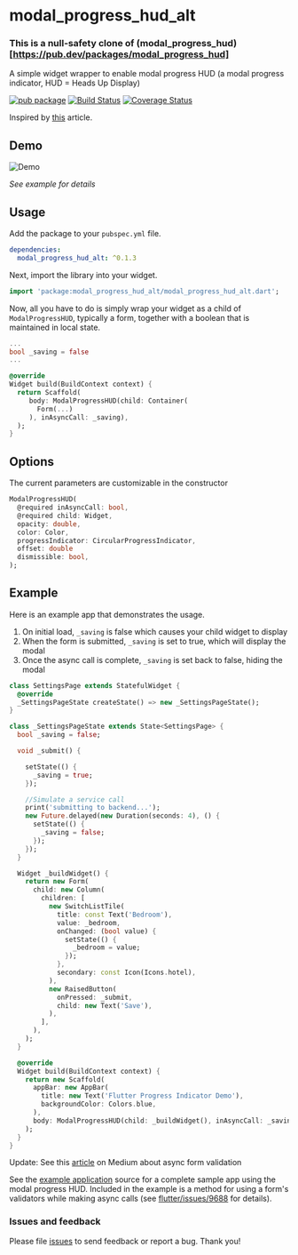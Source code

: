 # modal_progress_hud_alt

### This is a null-safety clone of (modal_progress_hud)[https://pub.dev/packages/modal_progress_hud]

A simple widget wrapper to enable modal progress HUD (a modal progress indicator, HUD = Heads Up Display)

[![pub package](https://img.shields.io/pub/v/modal_progress_hud_alt.svg)](https://pub.dartlang.org/packages/modal_progress_hud_alt)
[![Build Status](https://travis-ci.org/mmcc007/modal_progress_hud_alt.svg?branch=master)](https://travis-ci.org/mmcc007/modal_progress_hud_alt)
[![Coverage Status](https://coveralls.io/repos/github/mmcc007/modal_progress_hud_alt/badge.svg?branch=master)](https://coveralls.io/github/mmcc007/modal_progress_hud_alt?branch=master)

Inspired by [this](https://codingwithjoe.com/flutter-how-to-build-a-modal-progress-indicator/) article.


## Demo

![Demo](https://raw.githubusercontent.com/mmcc007/modal_progress_hud_alt/master/modal_progress_hud_alt.gif)

*See example for details*


## Usage

Add the package to your `pubspec.yml` file.

```yml
dependencies:
  modal_progress_hud_alt: ^0.1.3
```

Next, import the library into your widget.

```dart
import 'package:modal_progress_hud_alt/modal_progress_hud_alt.dart';
```

Now, all you have to do is simply wrap your widget as a child of `ModalProgressHUD`, typically a form, together with a boolean that is maintained in local state.

```dart
...
bool _saving = false
...

@override
Widget build(BuildContext context) {
  return Scaffold(
     body: ModalProgressHUD(child: Container(
       Form(...)
     ), inAsyncCall: _saving),
  );
}
```


## Options

The current parameters are customizable in the constructor
```dart
ModalProgressHUD(
  @required inAsyncCall: bool,
  @required child: Widget,
  opacity: double,
  color: Color,
  progressIndicator: CircularProgressIndicator,
  offset: double
  dismissible: bool,
);
```


## Example

Here is an example app that demonstrates the usage. 

1. On initial load, `_saving` is false which causes your child widget to display
2. When the form is submitted, `_saving` is set to true, which will display the modal
3. Once the async call is complete, `_saving` is set back to false, hiding the modal


```dart
class SettingsPage extends StatefulWidget {
  @override
  _SettingsPageState createState() => new _SettingsPageState();
}

class _SettingsPageState extends State<SettingsPage> {
  bool _saving = false;

  void _submit() {

    setState(() {
      _saving = true;
    });

    //Simulate a service call
    print('submitting to backend...');
    new Future.delayed(new Duration(seconds: 4), () {
      setState(() {
        _saving = false;
      });
    });
  }

  Widget _buildWidget() {
    return new Form(
      child: new Column(
        children: [
          new SwitchListTile(
            title: const Text('Bedroom'),
            value: _bedroom,
            onChanged: (bool value) {
              setState(() {
                _bedroom = value;
              });
            },
            secondary: const Icon(Icons.hotel),
          ),
          new RaisedButton(
            onPressed: _submit,
            child: new Text('Save'),
          ),
        ],
      ),
    );
  }

  @override
  Widget build(BuildContext context) {
    return new Scaffold(
      appBar: new AppBar(
        title: new Text('Flutter Progress Indicator Demo'),
        backgroundColor: Colors.blue,
      ),
      body: ModalProgressHUD(child: _buildWidget(), inAsyncCall: _saving),
    );
  }
}

```

Update: See this [article](https://medium.com/@nocnoc/the-secret-to-async-validation-on-flutter-forms-4b273c667c03) on Medium about async form validation

See the [example application](https://github.com/luis901101/modal_progress_hud_alt/tree/master/example) source
for a complete sample app using the modal progress HUD. Included in the
example is a method for using a form's validators while making async
calls (see [flutter/issues/9688](https://github.com/flutter/flutter/issues/9688) for details).


### Issues and feedback

Please file [issues](https://github.com/luis901101/modal_progress_hud_alt/issues/new)
to send feedback or report a bug. Thank you!

